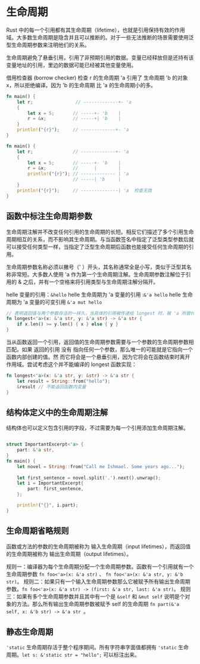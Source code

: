 # 生命周期

Rust 中的每一个引用都有其生命周期（lifetime），也就是引用保持有效的作用域。大多数生命周期是隐含并且可以推断的。对于一些无法推断的场景需要使用泛型生命周期参数来注明他们的关系。

生命周期避免了悬垂引用，引用了非预期引用的数据。变量已经释放但是还持有该变量地址的引用，里边的数据可能已经被其他变量使用。

借用检查器 (borrow checker) 检查 r 的生命周期 'a 引用了 生命周期 'b 的对象 x，所以拒绝编译。因为 'b 的生命周期 比 'a  的生命周期小的多。

```rust
fn main() {
    let r;                // -------------+- 'a
    {
        let x = 5;       // -----+- 'b    |
        r = &x;          // -----+| 'b    |
    }
    println!("{r}");     // -------------+- 'a
}
```

```rust
fn main() {
    let r;               // -------------+- 'a
    {
        let x = 5;       // -----+- 'b    |
        r = &x;          //      |        |
        println!("{r}"); // ------------- | 'a
                         // -----| 'b     |
    }
    println!("{r}");     // --------------| 'a  检查无效
}

```

## 函数中标注生命周期参数

生命周期注解并不改变任何引用的生命周期的长短。相反它们描述了多个引用生命周期相互的关系，而不影响其生命周期。与当函数签名中指定了泛型类型参数后就可以接受任何类型一样，当指定了泛型生命周期后函数也能接受任何生命周期的引用。

生命周期参数名称必须以撇号（' ）开头，其名称通常全是小写，类似于泛型其名称非常短。大多数人使用 'a 作为第一个生命周期注解。生命周期参数注解位于引用的 & 之后，并有一个空格来将引用类型与生命周期注解分隔开。

helle 变量的引用：`&hello`
helle 生命周期为 'a 变量的引用 :`&'a hello`
helle 生命周期为 'a 变量的可变引用 `&'a mut hello`

```rust
// 表明返回值与两个参数存活的一样久，当具体的引用被传递给 longest 时，被 'a 所替代的具体生命周期是 x 的作用域与 y 的作用域相重叠的那一部分。换一种说法就是泛型生命周期 'a 的具体生命周期等同于 x 和 y 的生命周期中较小的那一个。因为我们用相同的生命周期参数 'a 标注了返回的引用值，所以返回的引用值就能保证在 x 和 y 中较短的那个生命周期结束之前保持有效。
fn longest<'a>(x: &'a str, y: &'a str) -> &'a str {
    if x.len() >= y.len() { x } else { y }
}
```

当从函数返回一个引用，返回值的生命周期参数需要与一个参数的生命周期参数相匹配。如果
返回的引用 没有 指向任何一个参数，那么唯一的可能就是它指向一个函数内部创建的值。然
而它将会是一个悬垂引用，因为它将会在函数结束时离开作用域。尝试考虑这个并不能编译的
longest 函数实现：

```rust
fn longest<'a>(x: &'a str, y: &str) -> &'a str {
    let result = String::from("hello");
    &result // 不能返回函数内变量
}
```

## 结构体定义中的生命周期注解

结构体也可以定义包含引用的字段，不过需要为每一个引用添加生命周期注解。

```rust

struct ImportantExcerpt<'a> {
    part: &'a str,
}
fn main() {
    let novel = String::from("Call me Ishmael. Some years ago...");
    
    let first_sentence = novel.split('.').next().unwrap();
    let i = ImportantExcerpt{
        part: first_sentence,
    };

    println!("{}", i.part);
}

```

## 生命周期省略规则

函数或方法的参数的生命周期被称为 输入生命周期（input lifetimes），而返回值的生命周期被称为 输出生命周期（output lifetimes）。

规则一：编译器为每个生命周期分配一个生命周期参数。函数有一个引用就有一个生命周期参数 `fn foo<'a>(x: &'a str)` 、 `fn foo<'a>(x: &'a str, y: &'b str)`。
规则二：如果只有一个输入生命周期参数那么它被赋予所有输出生命周期参数。`fn foo<'a>(x: &'a str) -> (first: &'a str, last: &'a str)`。
规则三：如果有多个生命周期参数并且其中有一个是 `&self` 和 `&mut self` 说明是个对象的方法。那么所有输出生命周期参数被赋予 self 的生命周期 `fn part(&'a self, x: &'b str) -> &'a str `。

## 静态生命周期

`'static` 生命周期存活于整个程序期间。所有字符串字面值都拥有 `'static` 生命周期。`let s: &'static str = "hello";` 可以标注出来。